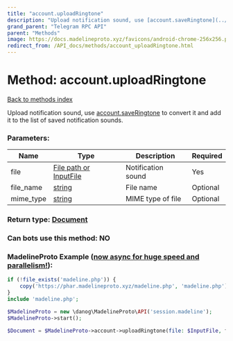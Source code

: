 ```yaml
---
title: "account.uploadRingtone"
description: "Upload notification sound, use [account.saveRingtone](../methods/account.saveRingtone.html) to convert it and add it to the list of saved notification sounds."
grand_parent: "Telegram RPC API"
parent: "Methods"
image: https://docs.madelineproto.xyz/favicons/android-chrome-256x256.png
redirect_from: /API_docs/methods/account_uploadRingtone.html
---
```

# Method: account.uploadRingtone
[Back to methods index](index.html)



Upload notification sound, use [account.saveRingtone](../methods/account.saveRingtone.html) to convert it and add it to the list of saved notification sounds.

### Parameters:

| Name     |    Type       | Description | Required |
|----------|---------------|-------------|----------|
|file|[File path or InputFile](/API_docs/types/InputFile.html) | Notification sound | Yes|
|file\_name|[string](/API_docs/types/string.html) | File name | Optional|
|mime\_type|[string](/API_docs/types/string.html) | MIME type of file | Optional|


### Return type: [Document](/API_docs/types/Document.html)

### Can bots use this method: **NO**


### MadelineProto Example ([now async for huge speed and parallelism!](https://docs.madelineproto.xyz/docs/ASYNC.html)):


```php
if (!file_exists('madeline.php')) {
    copy('https://phar.madelineproto.xyz/madeline.php', 'madeline.php');
}
include 'madeline.php';

$MadelineProto = new \danog\MadelineProto\API('session.madeline');
$MadelineProto->start();

$Document = $MadelineProto->account->uploadRingtone(file: $InputFile, file_name: 'string', mime_type: 'string', );
```

